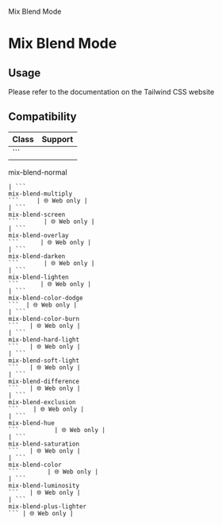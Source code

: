 Mix Blend Mode

# Mix Blend Mode

## Usage

Please refer to the documentation on the Tailwind CSS website

## Compatibility

| Class                          | Support     |
| ------------------------------ | ----------- |
| ```
mix-blend-normal
```       | 🌐 Web only |
| ```
mix-blend-multiply
```     | 🌐 Web only |
| ```
mix-blend-screen
```       | 🌐 Web only |
| ```
mix-blend-overlay
```      | 🌐 Web only |
| ```
mix-blend-darken
```       | 🌐 Web only |
| ```
mix-blend-lighten
```      | 🌐 Web only |
| ```
mix-blend-color-dodge
```  | 🌐 Web only |
| ```
mix-blend-color-burn
```   | 🌐 Web only |
| ```
mix-blend-hard-light
```   | 🌐 Web only |
| ```
mix-blend-soft-light
```   | 🌐 Web only |
| ```
mix-blend-difference
```   | 🌐 Web only |
| ```
mix-blend-exclusion
```    | 🌐 Web only |
| ```
mix-blend-hue
```          | 🌐 Web only |
| ```
mix-blend-saturation
```   | 🌐 Web only |
| ```
mix-blend-color
```        | 🌐 Web only |
| ```
mix-blend-luminosity
```   | 🌐 Web only |
| ```
mix-blend-plus-lighter
``` | 🌐 Web only |
